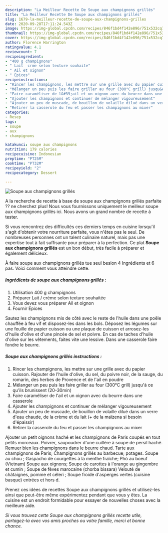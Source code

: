 ```yaml
---
description: "La Meilleur Recette De Soupe aux champignons grillés"
title: "La Meilleur Recette De Soupe aux champignons grillés"
slug: 1679-la-meilleur-recette-de-soupe-aux-champignons-grilles
date: 2020-09-28T17:11:24.543Z
image: https://img-global.cpcdn.com/recipes/846f1bd4f142e896/751x532cq70/soupe-aux-champignons-grilles-photo-principale-de-la-recette.jpg
thumbnail: https://img-global.cpcdn.com/recipes/846f1bd4f142e896/751x532cq70/soupe-aux-champignons-grilles-photo-principale-de-la-recette.jpg
cover: https://img-global.cpcdn.com/recipes/846f1bd4f142e896/751x532cq70/soupe-aux-champignons-grilles-photo-principale-de-la-recette.jpg
author: Florence Harrington
ratingvalue: 4.1
reviewcount: 7
recipeingredient:
- "400 g champignons"
- " Lait  crme selon texture souhaite"
- " Ail et oignon"
- " Epices"
recipeinstructions:
- "Rincer les champignons, les mettre sur une grille avec du papier cuisson. Rajouter de l&#39;huile d&#39;olive, du sel, du poivre noir, de la sauge, du romarin, des herbes de Provence et de l&#39;ail en poudre"
- "Mélanger un peu puis les faire griller au four (300°C grill) jusqu&#39;à ce qu&#39;ils brunissent (20-30min)"
- "Faire caraméliser de l&#39;ail et un oignon avec du beurre dans une casserole"
- "Ajouter les champignons et continuer de mélanger vigoureusement"
- "Ajouter un peu de muscade, de bouillon de volaille dilué dans un verre d&#39;eau chaude, de la crème et du lait (+ de la maïzena si besoin d&#39;épaissir)"
- "Retirer la casserole du feu et passer les champignons au mixer"
categories:
- Resep
tags:
- soupe
- aux
- champignons

katakunci: soupe aux champignons 
nutrition: 179 calories
recipecuisine: Indonesian
preptime: "PT25M"
cooktime: "PT32M"
recipeyield: "2"
recipecategory: Dessert

---
```



![Soupe aux champignons grillés](https://img-global.cpcdn.com/recipes/846f1bd4f142e896/751x532cq70/soupe-aux-champignons-grilles-photo-principale-de-la-recette.jpg)

A la recherche de recette à base de soupe aux champignons grillés parfaite ?? ne cherchez plus! Nous vous fournissons uniquement le meilleur soupe aux champignons grillés ici. Nous avons un grand nombre de recette à tester.

Si vous rencontrez des difficultés ces derniers temps en cuisine lorsqu'il s'agit d'obtenir votre nourriture parfaite, vous n'êtes pas le seul. De nombreuses personnes ont un talent culinaire naturel, mais pas une expertise tout à fait suffisante pour préparer à la perfection. Ce plat <strong> Soupe aux champignons grillés </strong> est un bon début, très facile à préparer et également délicieux.

<!--inarticleads1-->

À faire soupe aux champignons grillés tue seul besion 4 Ingrédients et 6 pas. Voici comment vous atteindre cette.

##### Ingrédients de soupe aux champignons grillés :

1. Utilisation 400 g champignons
1. Préparer  Lait / crème selon texture souhaitée
1. Vous devez vous préparer  Ail et oignon
1. Fournir  Epices


Sautez les champignons mis de côté avec le reste de l&#39;huile dans une poêle chauffée à feu vif et disposez-les dans les bols. Déposez les légumes sur une feuille de papier cuisson ou une plaque de cuisson et arrosez-les d&#39;huile d&#39;olive et d&#39;une pincée de sel et poivre. En cas de taches d&#39;huile d&#39;olive sur les vêtements, faites vite une lessive. Dans une casserole faire fondre le beurre. 

<!--inarticleads2-->

##### Soupe aux champignons grillés instructions :

1. Rincer les champignons, les mettre sur une grille avec du papier cuisson. Rajouter de l&#39;huile d&#39;olive, du sel, du poivre noir, de la sauge, du romarin, des herbes de Provence et de l&#39;ail en poudre
1. Mélanger un peu puis les faire griller au four (300°C grill) jusqu&#39;à ce qu&#39;ils brunissent (20-30min)
1. Faire caraméliser de l&#39;ail et un oignon avec du beurre dans une casserole
1. Ajouter les champignons et continuer de mélanger vigoureusement
1. Ajouter un peu de muscade, de bouillon de volaille dilué dans un verre d&#39;eau chaude, de la crème et du lait (+ de la maïzena si besoin d&#39;épaissir)
1. Retirer la casserole du feu et passer les champignons au mixer


Ajouter un petit oignons haché et les champignons de Paris coupés en tout petits morceaux. Poivrer, saupoudrer d&#39;une cuillère à soupe de persil haché. Remuer bien les champignons dans le beurre chaud. Tarte aux champignons de Paris; Champignons grillés au barbecue; potages. Soupe au chou ; Gaspacho de courgettes à la menthe fraîche; Phô au boeuf (Vietnam) Soupe aux oignons; Soupe de carottes à l&#39;orange au gingembre et cumin ; Soupe de fèves marocaine (chorba bissara) Velouté de châtaignes, pomme et céleri ; Soupe froide d&#39;asperges vertes (cuisine basque) entrées et hors d. 

<!--inarticleads1-->

<p>
Prenez ces idées de recettes Soupe aux champignons grillés et utilisez-les ainsi que peut-être même expérimentez pendant que vous y êtes. La cuisine est un endroit formidable pour essayer de nouvelles choses avec la meilleure aide.
</p>

<p>
<i>Si vous trouvez cette Soupe aux champignons grillés recette utile, partagez-la avec vos amis proches ou votre famille, merci et bonne chance.</i>
</p>
